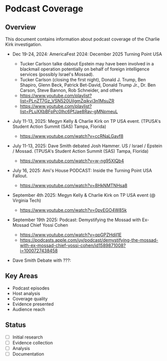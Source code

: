 # Podcast Coverage

## Overview
This document contains information about podcast coverage of the Charlie Kirk investigation.


* Dec 19-24, 2024: AmericaFest 2024: December 2025 Turning Point USA
  * Tucker Carlson talke dabout Epstein may have been involved in a blackmail operation potentially on behalf of foreign intelligence services (possibly Israel's Mossad).
  * Tucker Carlson (closing the first night), Donald J. Trump, Ben Shapiro, Glenn Beck, Patrick Bet-David, Donald Trump Jr., Dr. Ben Carson, Steve Bannon, Rob Schneider, and others
  * https://www.youtube.com/playlist?list=PLnZT7Gz_VSN520UilgmZqikvi3n1MsuZR
  * https://www.youtube.com/playlist?list=PLuXXbBFpPc0lhc6PfJae8Rav-gMNpmeuL


* July 11-13, 2025: Megyn Kelly & Charlie Kirk on TP USA event. (TPUSA's Student Action Summit (SAS) Tampa, Florida)
  * https://www.youtube.com/watch?v=ccRNaLGavf8

* July 11-13, 2025: Dave Smith debated Josh Hammer. US / Israel / Epstein / Mossad. (TPUSA's Student Action Summit (SAS) Tampa, Florida)
  * https://www.youtube.com/watch?v=w-ng95XlQb4

* July 16, 2025: Ami's House PODCAST: Inside the Turning Point USA Fallout.  
  * https://www.youtube.com/watch?v=8HkNMTNHsa8

* September 4th 2025: Megyn Kelly & Charlie Kirk on TP USA event (@ Virginia Tech)
   * https://www.youtube.com/watch?v=0pvEGO4W85k

* September 19th 2025: Podcast: Demystifying the Mossad with Ex-Mossad Chief Yossi Cohen
   * https://www.youtube.com/watch?v=qpGPZHdil1E
   * https://podcasts.apple.com/uy/podcast/demystifying-the-mossad-with-ex-mossad-chief-yossi-cohen/id1589871008?i=1000727438458



* Dave Smith Debate with ???: 





## Key Areas
- Podcast episodes
- Host analysis
- Coverage quality
- Evidence presented
- Audience reach

## Status
- [ ] Initial research
- [ ] Evidence collection
- [ ] Analysis
- [ ] Documentation